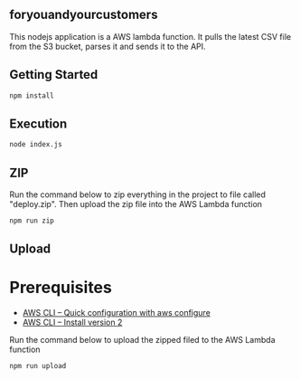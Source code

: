 ## foryouandyourcustomers

This nodejs application is a AWS lambda function. It pulls the latest CSV file from the S3 bucket, parses it and sends it to the API.

## Getting Started

```bash
npm install
```

## Execution

```bash
node index.js
```

## ZIP

Run the command below to zip everything in the project to file called "deploy.zip". Then upload the zip file into the AWS Lambda function

```bash
npm run zip
```

## Upload

# Prerequisites

- [AWS CLI – Quick configuration with aws configure](https://docs.aws.amazon.com/cli/latest/userguide/cli-chap-configure.html)
- [AWS CLI – Install version 2](https://docs.aws.amazon.com/cli/latest/userguide/install-cliv2.html)

Run the command below to upload the zipped filed to the AWS Lambda function

```bash
npm run upload
```
